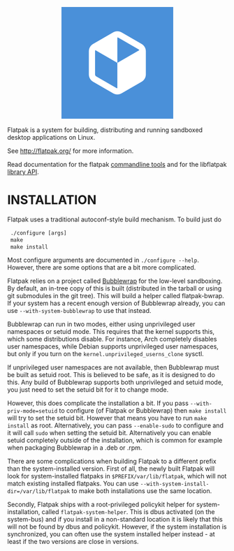 <p align="center">
  <img src="https://github.com/flatpak/flatpak/blob/master/flatpak.png?raw=true" alt="Flatpak icon"/>
</p>

Flatpak is a system for building, distributing and running sandboxed
desktop applications on Linux.

See http://flatpak.org/ for more information.

Read documentation for the flatpak [commandline tools](http://flatpak.github.io/flatpak/flatpak-docs.html) and for the libflatpak [library API](http://flatpak.github.io/flatpak/reference/html/index.html).

# INSTALLATION

Flatpak uses a traditional autoconf-style build mechanism. To build just do
```
 ./configure [args]
 make
 make install
```

Most configure arguments are documented in `./configure --help`. However,
there are some options that are a bit more complicated.

Flatpak relies on a project called
[Bubblewrap](https://github.com/projectatomic/bubblewrap) for the
low-level sandboxing.  By default, an in-tree copy of this is built
(distributed in the tarball or using git submodules in the git
tree). This will build a helper called flatpak-bwrap. If your system
has a recent enough version of Bubblewrap already, you can use
`--with-system-bubblewrap` to use that instead.

Bubblewrap can run in two modes, either using unprivileged user
namespaces or setuid mode. This requires that the kernel supports this,
which some distributions disable. For instance, Arch completely
disables user namespaces, while Debian supports unprivileged user
namespaces, but only if you turn on the
`kernel.unprivileged_userns_clone` sysctl.

If unprivileged user namespaces are not available, then Bubblewrap must
be built as setuid root. This is believed to be safe, as it is
designed to do this. Any build of Bubblewrap supports both
unprivileged and setuid mode, you just need to set the setuid bit for
it to change mode.

However, this does complicate the installation a bit. If you pass
`--with-priv-mode=setuid` to configure (of Flatpak or Bubblewrap) then
`make install` will try to set the setuid bit. However that means you
have to run `make install` as root. Alternatively, you can pass
`--enable-sudo` to configure and it will call `sudo` when setting the
setuid bit. Alternatively you can enable setuid completely outside of
the installation, which is common for example when packaging Bubblewrap
in a .deb or .rpm.

There are some complications when building Flatpak to a different
prefix than the system-installed version. First of all, the newly
built Flatpak will look for system-installed flatpaks in
`$PREFIX/var/lib/flatpak`, which will not match existing installed
flatpaks. You can use `--with-system-install-dir=/var/lib/flatpak`
to make both installations use the same location.

Secondly, Flatpak ships with a root-privileged policykit helper for
system-installation, called `flatpak-system-helper`. This is dbus
activated (on the system-bus) and if you install in a non-standard
location it is likely that this will not be found by dbus and
policykit. However, if the system installation is synchronized,
you can often use the system installed helper instead - at least
if the two versions are close in versions.
